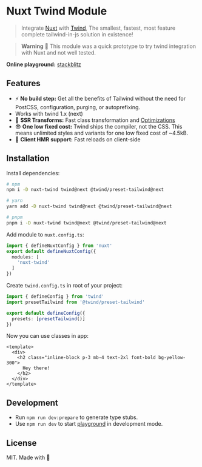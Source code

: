 # Nuxt Twind Module

> Integrate [Nuxt](https://v3.nuxtjs.org/) with [Twind](https://twind.style/), The smallest, fastest, most feature complete tailwind-in-js solution in existence!

>  **Warning**
> 🧪  This module was a quick prototype to try twind integration with Nuxt and not well tested.


**Online playground:** [stackblitz](https://stackblitz.com/fork/github/pi0/nuxt-twind/tree/main/playground)

## Features

- ⚡️ **No build step:** Get all the benefits of Tailwind without the need for PostCSS, configuration, purging, or autoprefixing.
- Works with twind 1.x (next)
- 🚀 **SSR Transforms:** Fast class transformation and [Optimizations](https://twind.style/docs/grouping-syntax)
- 😎 **One low fixed cost:** Twind ships the compiler, not the CSS. This means unlimited styles and variants for one low fixed cost of ~4.5kB.
- 🚗 **Client HMR support:** Fast reloads on client-side


## Installation

Install dependencies:

```sh
# npm
npm i -D nuxt-twind twind@next @twind/preset-tailwind@next

# yarn
yarn add -D nuxt-twind twind@next @twind/preset-tailwind@next

# pnpm
pnpm i -D nuxt-twind twind@next @twind/preset-tailwind@next
```

Add module to `nuxt.config.ts`:

```ts
import { defineNuxtConfig } from 'nuxt'
export default defineNuxtConfig({
  modules: [
    'nuxt-twind'
  ]
})
```

Create `twind.config.ts` in root of your project:


```ts
import { defineConfig } from 'twind'
import presetTailwind from '@twind/preset-tailwind'

export default defineConfig({
  presets: [presetTailwind()]
})
```

Now you can use classes in app:

```vue
<template>
  <div>
    <h2 class="inline-block p-3 mb-4 text-2xl font-bold bg-yellow-300">
      Hey there!
    </h2>
  </div>
</template>
```

## Development

- Run `npm run dev:prepare` to generate type stubs.
- Use `npm run dev` to start [playground](./playground) in development mode.

## License

MIT. Made with 💚
